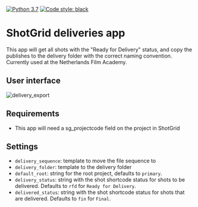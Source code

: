 [![Python 3.7](https://img.shields.io/badge/python-3.7-blue.svg)](https://www.python.org/downloads/release/python-370/)
[![Code style: black](https://img.shields.io/badge/code%20style-black-000000.svg)](https://github.com/psf/black)

# ShotGrid deliveries app
This app will get all shots with the "Ready for Delivery" status, and copy the publishes to the delivery folder with the correct naming convention. Currently used at the Netherlands Film Academy.

## User interface
![delivery_export](https://github.com/nfa-vfxim/tk-desktop-deliveries/assets/63094424/46c7fbab-84c8-401e-8627-eb25b315b313)


## Requirements
* This app will need a sg_projectcode field on the project in ShotGrid

## Settings
* `delivery_sequence`: template to move the file sequence to
* `delivery_folder`: template to the delivery folder
* `default_root`: string for the root project, defaults to `primary`.
* `delivery_status`: string with the shot shortcode status for shots to be delivered. Defaults to `rfd` for `Ready for Delivery`.
* `delivered_status`: string with the shot shortcode status for shots that are delivered. Defaults to `fin` for `Final`.
